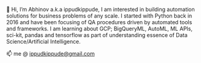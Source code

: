 👋 Hi, I’m Abhinov a.k.a ippudkippude, I am interested in building automation solutions for business problems of any scale.
I started with Python back in 2016 and have been focusing of QA procedures driven by automated tools and frameworks. I am learning about GCP; BigQueryML, AutoML, ML APIs, sci-kit, pandas and tensorflow as part of understanding essence of Data Science/Artificial Intelligence.

 📫 me @ ippudkippude@gmail.com
